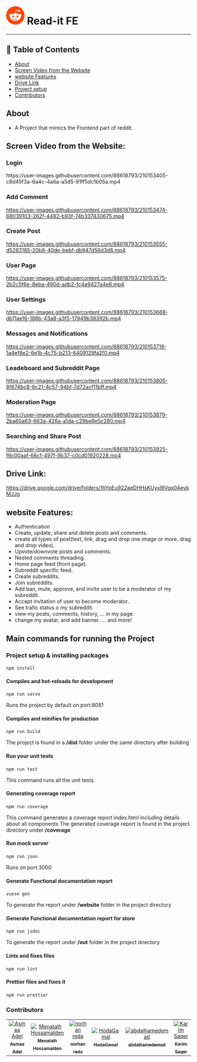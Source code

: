 # <div><img src="reddit.png" width="50" draggable="false" > Read-it FE</div>

---

## 📝 Table of Contents

- [About <a name = "about"></a>](#about-)
- [Screen Video from the Website <a name = "screen-video"></a>](#screen-video-from-the-website-)
- [website Features <a name = "website-features"></a>](#website-features-)
- [Drive Link <a name = "drive-link"></a>](#drive-link-)
- [Project setup <a name = "project-setup"></a>](#project-setup-)
- [Contributors <a name = "Contributors"></a>](#contributors-)

## About <a name = "about"></a>

- A Project that mimics the Frontend part of reddit.

## Screen Video from the Website: <a name = "screen-video"></a>

<h3 align='left'>Login</h3>
https://user-images.githubusercontent.com/88618793/210153405-c8d45f3a-6a4c-4a6a-a5d5-91ff5dc1b05a.mp4


<h3 align='left'>Add Comment</h3>

https://user-images.githubusercontent.com/88618793/210153474-68039103-262f-4482-b93f-74b337430675.mp4

<h3 align='left'>Create Post</h3>

https://user-images.githubusercontent.com/88618793/210153555-d5283185-20b8-40de-bebf-db947d56d3d6.mp4

<h3 align='left'>User Page</h3>

https://user-images.githubusercontent.com/88618793/210153575-2b2c5f6e-8eba-490d-adb2-fc4a9427a4e8.mp4

<h3 align='left'>User Settings</h3>

https://user-images.githubusercontent.com/88618793/210153668-db11ae16-188b-43a8-a3f5-17949b38392b.mp4

<h3 align='left'>Messages and Notifications</h3>

https://user-images.githubusercontent.com/88618793/210153718-1a4ef8e2-6e1b-4c75-b213-6409129fa2f0.mp4

<h3 align='left'>Leadeboard and Subreddit Page</h3>

https://user-images.githubusercontent.com/88618793/210153805-8f874bc8-8c21-4c57-94bf-7d72acf11bff.mp4

<h3 align='left'>Moderation Page</h3>

https://user-images.githubusercontent.com/88618793/210153879-2ba60a63-663a-426a-a1da-c29be8e5c280.mp4

<h3 align='left'>Searching and Share Post</h3>

https://user-images.githubusercontent.com/88618793/210153925-f6c00aaf-66cf-497f-9b37-c0cd01920228.mp4


## Drive Link: <a name = "drive-link"></a>

https://drive.google.com/drive/folders/1hYpEu922aeDHHsKUyx9lVgx0AeykMJJg

## website Features: <a name = "website-features"></a>

- Authentication
- Create, update, share and delete posts and comments.
- create all types of post(text, link, drag and drop one image or more, drag and drop video).
- Upvote/downvote posts and comments.
- Nested comments threading.
- Home page feed (front page).
- Subreddit specific feed.
- Create subreddits.
- Join subreddits.
- Add ban, mute, approve, and invite user to be a moderator of my subreddit.
- Accept invitation of user to become moderator.
- See trafic status o my subreddit.
- view my posts, comments, history, ... in my page.
- change my avatar, and add banner.
... and more!


## Main commands for running the Project <a name = "project-setup"></a>
### Project setup & installing packages

```
npm install
```

#### Compiles and hot-reloads for development

```
npm run serve
```

Runs the project by default on port:8081

#### Compiles and minifies for production

```
npm run build
```

The project is found in a **/dist** folder under the same directory after building

#### Run your unit tests

```
npm run test
```

This command runs all the unit tests.

#### Generating coverage report

```
npm run coverage
```

This command  generates a coverage report index.html including details about all components
The generated coverage report is found in the project directory under **/coverage**

#### Run mock server

```
npm run json
```

Runs on port:3000

#### Generate Functional documentation report

```
vuese gen
```

To generate the report under **/website** folder in the project directory

#### Generate Functional documentation report for store

```
npm run jsdoc
```

To generate the report under **/out** folder in the project directory

#### Lints and fixes files

```
npm run lint
```

#### Prettier files and fixes it

```
npm run prettier
```

### Contributors <a name = "Contributors"></a>

<table>
  <tr>
    <td align="center">
    <a href="https://github.com/asmaaadel0" target="_black">
    <img src="https://avatars.githubusercontent.com/u/88618793?s=400&u=886a14dc5ef5c205a8e51942efe9665ed8fd4717&v=4" width="150px;" alt="Asmaa Adel"/>
    <br />
    <sub><b>Asmaa Adel</b></sub></a>
    </td>
    <td align="center">
    <a href="https://github.com/MennaTalhHossamAlden" target="_black">
    <img src="https://avatars.githubusercontent.com/u/76497207?v=4" width="150px;" alt="Menatalh Hossamalden"/>
    <br />
    <sub><b>Menatalh Hossamalden</b></sub></a>
    </td>
    <td align="center">
    <a href="https://github.com/norhanreda" target="_black">
    <img src="https://avatars.githubusercontent.com/u/88630231?v=4" width="150px;" alt="norhan reda"/>
    <br />
    <sub><b>norhan reda</b></sub></a>
    </td>
    <td align="center">
    <a href="https://github.com/Hoda233" target="_black">
    <img src="https://avatars.githubusercontent.com/u/77369927?v=4" width="150px;" alt="HodaGamal"/>
    <br />
    <sub><b>HodaGamal</b></sub></a>
    </td>
    </td>
    <td align="center">
    <a href="https://github.com/abdalhamedemad" target="_black">
    <img src="https://avatars.githubusercontent.com/u/76442606?v=4" width="150px;" alt="abdalhamedemad"/>
    <br />
    <sub><b>abdalhamedemad</b></sub></a>
    </td>
    <td align="center">
    <a href="https://github.com/karimsaqer" target="_black">
    <img src="https://avatars.githubusercontent.com/u/92232949?v=4" width="150px;" alt="Karim Saqer"/>
    <br />
    <sub><b>Karim Saqer</b></sub></a>
    </td>
    
  </tr>
 </table>
